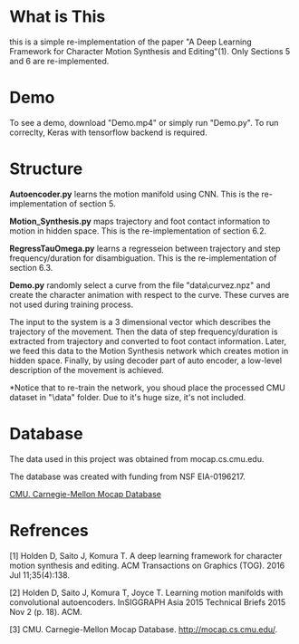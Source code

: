 # What is This
this is a simple re-implementation of the paper "A Deep Learning Framework for Character Motion Synthesis and Editing"(1). Only Sections 5 and 6 are re-implemented.


# Demo
To see a demo, download "Demo.mp4" or simply run "Demo.py". To run correclty, Keras with tensorflow backend is required.

# Structure
**Autoencoder.py** learns the motion manifold using CNN. This is the re-implementation of section 5.

**Motion_Synthesis.py** maps trajectory and foot contact information to motion in hidden space. This is the re-implementation of section 6.2.

**RegressTauOmega.py** learns a regresseion between trajectory and step frequency/duration for disambiguation. This is the re-implementation of section 6.3.

**Demo.py** randomly select a curve from the file "data\curvez.npz" and create the character animation with respect to the curve. These curves are not used during training process.

The input to the system is a 3 dimensional vector which describes the trajectory of the movement. Then the data of step frequency/duration is extracted from trajectory and converted to foot contact information. Later, we feed this data to the Motion Synthesis network which creates motion in hidden space. Finally, by using decoder part of auto encoder, a low-level description of the movement is achieved.

*Notice that to re-train the network, you shoud place the processed CMU dataset in "\data" folder. Due to it's huge size, it's not included.

# Database
The data used in this project was obtained from mocap.cs.cmu.edu.

The database was created with funding from NSF EIA-0196217.

[CMU. Carnegie-Mellon Mocap Database](http://mocap.cs.cmu.edu/)

# Refrences

[1] Holden D, Saito J, Komura T. A deep learning framework for character motion synthesis and editing. ACM Transactions on Graphics (TOG). 2016 Jul 11;35(4):138.

[2] Holden D, Saito J, Komura T, Joyce T. Learning motion manifolds with convolutional autoencoders. InSIGGRAPH Asia 2015 Technical Briefs 2015 Nov 2 (p. 18). ACM.

[3] CMU. Carnegie-Mellon Mocap Database. http://mocap.cs.cmu.edu/.

